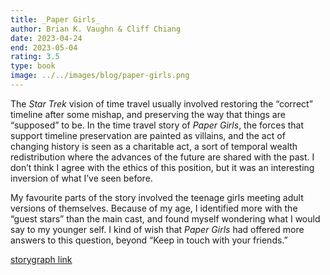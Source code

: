 ```yaml
---
title: _Paper Girls_
author: Brian K. Vaughn & Cliff Chiang
date: 2023-04-24
end: 2023-05-04
rating: 3.5
type: book
image: ../../images/blog/paper-girls.png
---
```


The _Star Trek_ vision of time travel usually involved restoring the “correct” timeline after some mishap, and preserving the way that things are “supposed” to be. In the time travel story of _Paper Girls_, the forces that support timeline preservation are painted as villains, and the act of changing history is seen as a charitable act, a sort of temporal wealth redistribution where the advances of the future are shared with the past. I don’t think I agree with the ethics of this position, but it was an interesting inversion of what I’ve seen before.

My favourite parts of the story involved the teenage girls meeting adult versions of themselves. Because of my age, I identified more with the “guest stars” than the main cast, and found myself wondering what I would say to my younger self. I kind of wish that _Paper Girls_ had offered more answers to this question, beyond “Keep in touch with your friends.”

[storygraph link](https://app.thestorygraph.com/books/8246c112-f51e-493c-aa8f-ccf623833187)